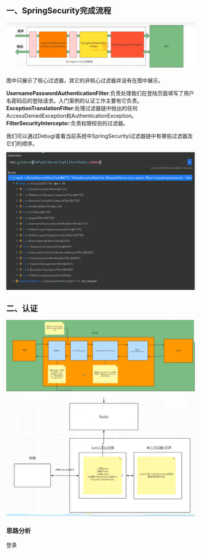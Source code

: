 

## 一、SpringSecurity完成流程



![image-20230224201612229](SpringSecurity.assets/image-20230224201612229.png)

图中只展示了核心过滤器，其它的非核心过滤器并没有在图中展示。

**UsernamePasswordAuthenticationFilter**:负责处理我们在登陆页面填写了用户名密码后的登陆请求。入门案例的认证工作主要有它负责。
**ExceptionTranslationFilter**:处理过滤器链中抛出的任何AccessDeniedException和AuthenticationException。
**FilterSecuritylntercepto**r:负责权限校验的过滤器。



我们可以通过Debugi查看当前系统中SpringSecurityi过滤器链中有哪些过滤器及它们的顺序。

![image-20230224202124461](SpringSecurity.assets/image-20230224202124461.png)

## 二、认证

![image-20230227143753856](SpringSecurity.assets/image-20230227143753856.png)

![image-20230227143903459](SpringSecurity.assets/image-20230227143903459.png)



### 思路分析

登录

